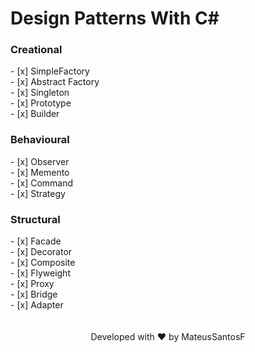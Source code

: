 # Design Patterns With C#

<h3> Creational </h3>
- [x] SimpleFactory <br>
- [x] Abstract Factory <br>
- [x] Singleton <br>
- [x] Prototype <br>
- [x] Builder <br>

<h3> Behavioural </h3>
- [x] Observer <br>
- [x] Memento <br>
- [x] Command <br>
- [x] Strategy <br>

<h3> Structural </h3>
- [x] Facade <br>
- [x] Decorator <br>
- [x] Composite <br>
- [x] Flyweight <br>
- [x] Proxy <br>
- [x] Bridge <br>
- [x] Adapter <br>
<br>
<br>
<div align="center">Developed with ❤️ by MateusSantosF</div>




